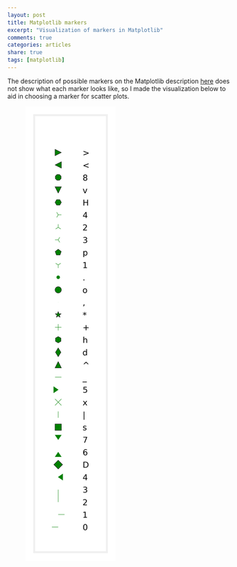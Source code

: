 ```yaml
---
layout: post
title: Matplotlib markers
excerpt: "Visualization of markers in Matplotlib"
comments: true
categories: articles
share: true
tags: [matplotlib]
---
```


The description of possible markers on the Matplotlib description [here](http://matplotlib.org/api/markers_api.html) does not show what each marker looks like, so I made the visualization below to aid in choosing a marker for scatter plots.

<figure>
	<img src="/images/MatplotlibMarkers.png" alt="image">
</figure>
